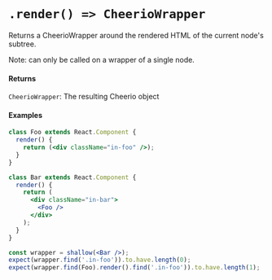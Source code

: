 # `.render() => CheerioWrapper`

Returns a CheerioWrapper around the rendered HTML of the current node's subtree.

Note: can only be called on a wrapper of a single node.


#### Returns

`CheerioWrapper`: The resulting Cheerio object



#### Examples

```jsx
class Foo extends React.Component {
  render() {
    return (<div className="in-foo" />);
  }
}
```

```jsx
class Bar extends React.Component {
  render() {
    return (
      <div className="in-bar">
        <Foo />
      </div>
    );
  }
}
```

```jsx
const wrapper = shallow(<Bar />);
expect(wrapper.find('.in-foo')).to.have.length(0);
expect(wrapper.find(Foo).render().find('.in-foo')).to.have.length(1);
```
